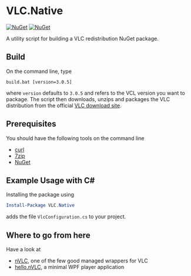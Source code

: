 # VLC.Native

[![NuGet](https://badge.fury.io/nu/VLC.Native.svg)](https://www.nuget.org/packages/VLC.Native/)
[![NuGet](https://img.shields.io/nuget/dt/VLC.Native.svg?style=flat-square)](https://www.nuget.org/packages/VLC.Native/)

A utility script for building a VLC redistribution NuGet package.

## Build

On the command line, type

```console
build.bat [version=3.0.5]
```

where `version` defaults to `3.0.5` and refers to the VCL version you want to package.
The script then downloads, unzips and packages the VLC distribution from the official [VLC download site](http://download.videolan.org/pub/videolan/vlc).

## Prerequisites

You should have the following tools on the command line

- [curl](https://chocolatey.org/packages/curl)
- [7zip](https://chocolatey.org/packages/7zip.install)
- [NuGet](https://chocolatey.org/packages/NuGet.CommandLine)

## Example Usage with C\#

Installing the package using

```powershell
Install-Package VLC.Native
```

adds the file `VlcConfiguration.cs` to your project.

## Where to go from here

Have a look at

- [nVLC](https://www.nuget.org/packages/nVLC/), one of the few good managed wrappers for VLC
- [hello.nVLC](https://github.com/mkoertgen/hello.nVLC), a minimal WPF player application  

